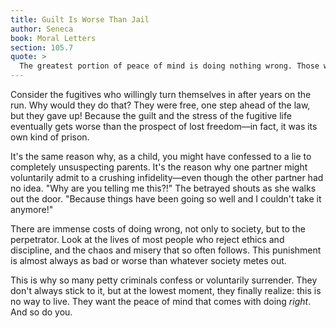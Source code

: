 ```yaml
---
title: Guilt Is Worse Than Jail
author: Seneca
book: Moral Letters
section: 105.7
quote: >
  The greatest portion of peace of mind is doing nothing wrong. Those who lack self-control live disoriented and disturbed lives.
---
```


Consider the fugitives who willingly turn themselves in after years on the run. Why would they do that? They were free, one step ahead of the law, but they gave up! Because the guilt and the stress of the fugitive life eventually gets worse than the prospect of lost freedom—in fact, it was its own kind of prison.

It's the same reason why, as a child, you might have confessed to a lie to completely unsuspecting parents. It's the reason why one partner might voluntarily admit to a crushing infidelity—even though the other partner had no idea. "Why are you telling me this?!" The betrayed shouts as she walks out the door. "Because things have been going so well and I couldn't take it anymore!"

There are immense costs of doing wrong, not only to society, but to the perpetrator. Look at the lives of most people who reject ethics and discipline, and the chaos and misery that so often follows. This punishment is almost always as bad or worse than whatever society metes out.

This is why so many petty criminals confess or voluntarily surrender. They don't always stick to it, but at the lowest moment, they finally realize: this is no way to live. They want the peace of mind that comes with doing _right_. And so do you.
